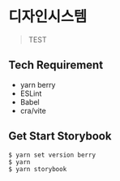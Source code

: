 # 디자인시스템
> TEST

## Tech Requirement
- yarn berry 
- ESLint
- Babel
- cra/vite

## Get Start Storybook 
```
$ yarn set version berry
$ yarn
$ yarn storybook
```